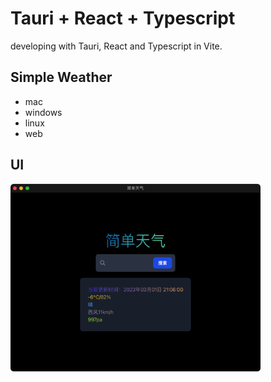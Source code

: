 # Tauri + React + Typescript

developing with Tauri, React and Typescript in Vite.

## Simple Weather
- mac
- windows
- linux
- web

## UI
<img src="./pic.png" style="width: 400px; height: 300px; "/>